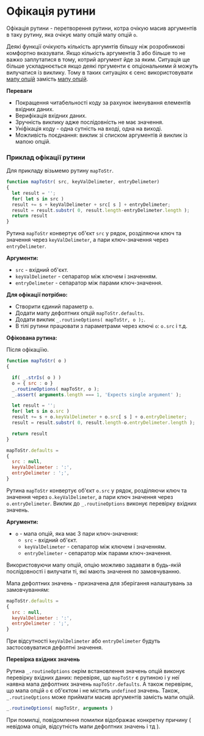 # Офікація рутини

Офікація рутини - перетворення рутини, котра очікую масив аргументів в таку рутину, яка очікує мапу опцій мапу опцій <code>о</code>.

<!-- qqq : визначення було неконетним. офікація це не процес! -->

Деякі функції очікують кількість аргумнтів більшу ніж розробникові комфортно вказувати. Якщо кількість аргументів 3 або більше то не важко заплутатися в тому, котрий аргумент йде за яким. Ситуація ще більше ускладнюється якщо деякі пргументи є опціональними й можуть вилучатися із виклику. Тому в таких ситуаціях є сенс використовувати [мапу опцій](../concept/RoutineInput.md#мапа-опцій) замість [мапу опцій](../concept/RoutineInput.md#масив-аргументів).

**Переваги**

* Покращення читабельності коду за рахунок іменування елементів вхідних даних.
* Верифікація вхідних даних.
* Зручність виклику адже послідовність не має значення.
* Уніфікація коду - одна сутність на вході, одна на виході.
* Можливість поєднання: виклик зі списком аргументів й виклик із мапою опцій.

### Приклад офікації рутини

Для прикладу візьмемо рутину `mapToStr`.

```javascript
function mapToStr( src, keyValDelimeter, entryDelimeter)
{
  let result = '';
  for( let s in src )
  result += s + keyValDelimeter + src[ s ] + entryDelimeter;
  result = result.substr( 0, result.length-entryDelimeter.length );
  return result
}
```
Рутина `mapToStr` конвертує об'єкт `src` у рядок, розділяючи ключ та значення через `keyValDelimeter`, а пари ключ-значення через `entryDelimeter`.

**Аргументи:**

- `src` - вхідний об'єкт.
- `keyValDelimeter` - сепаратор між ключем і значенням.
- `entryDelimeter` - сепаратор між парами ключ-значення.

**Для офікації потрібно:**

- Створити єдиний параметр `o`.
- Додати мапу дефолтних опцій `mapToStr.defaults`.
- Додати виклик `_.routineOptions( mapToStr, o );`.
- В тілі рутини працювати з параметрами через ключі `o`: `o.src` і т.д.

**Офікована рутина:**

Після офікаціїю.

```javascript
function mapToStr( o )
{

  if( _.strIs( o ) )
  o = { src : o }
  _.routineOptions( mapToStr, o );
  _.assert( arguments.length === 1, 'Expects single argument' );

  let result = '';
  for( let s in o.src )
  result += s + o.keyValDelimeter + o.src[ s ] + o.entryDelimeter;
  result = result.substr( 0, result.length-o.entryDelimeter.length );

  return result
}

mapToStr.defaults =
{
  src : null,
  keyValDelimeter : ':',
  entryDelimeter : ';',
}
```

Рутина `mapToStr` конвертує об'єкт `o.src` у рядок, розділяючи ключ та значення через `o.keyValDelimeter`, а пари ключ значення через `o.entryDelimeter`. Виклик до `_.routineOptions` виконує перевірку вхідних значень.

**Аргументи:**

- `o` - мапа опцій, яка має 3 пари ключ-значення:
  - `src` - вхідний об'єкт.
  - `keyValDelimeter` - сепаратор між ключем і значенням.
  - `entryDelimeter` - сепаратор між парами ключ-значення.

Використовуючи мапу опцій, опцію можливо задавати в будь-якій послідовності і вилучати ті, які мають значення по замовчуванню.

Мапа дефолтних значень -  призначена для зберігання налаштувань за замовчуванням:

```javascript
mapToStr.defaults =
{
  src : null,
  keyValDelimeter : ':',
  entryDelimeter : ';',
}
```

При відсутності `keyValDelimeter` або `entryDelimeter` будуть застосовуватися дефолтні значення.

**Перевірка вхідних значень**

Рутина `_.routineOptions` окрім встановлення значень опцій виконує перевірку вхідних даних: перевіряє, що `mapToStr` є рутиною і у неї наявна мапа дефолтних значень `mapToStr.defaults`. А також перевіряє, що мапа опцій `o` є об'єктом і не містить `undefined` значень. Також, `_.routineOptions` може приймати масив аргументів замість мапи опцій.

```javascript
_.routineOptions( mapToStr, arguments )
```

При помилці, повідомлення помилки відображає конкретну причину ( невідома опція, відсутність мапи дефолтних значень і тд ).

<!-- qqq : в кожній секції бракує прикладів викликів! -->
